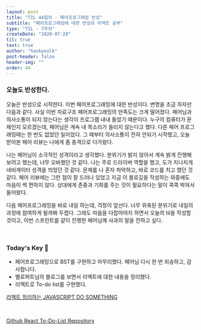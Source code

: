```yaml
---
layout: post
title: "TIL 44일차 - 페어프로그래밍 반성"
subtitle: "페어프로그래밍에 대한 반성과 리엑트 공부"
type: "TIL - 7주차"
createDate: "2020-07-28"
til: true
text: true
author: "hankyeolk"
post-header: false
header-img: ""
order: 44
---
```


### 오늘도 반성한다.

오늘은 반성으로 시작한다. 이번 페어프로그래밍에 대한 반성이다. 변명을 조금 하자만 다음과 같다. 사실 이번 자료구조 페어프로그래밍의 만족도는 크게 떨어졌다. 페어님과 의사소통이 되지 않는다는 생각이 프로그램 내내 들었기 때문이다. 누구의 컴퓨터가 문제인지 모르겠는데, 페어님은 계속 내 목소리가 들리지 않는다고 했다. 다른 페어 프로그래밍때는 한 번도 없었던 일이었다. 그 때부터 의사소통이 전혀 안되기 시작했고, 오늘 받아본 페어 리뷰는 나에게 좀 충격으로 다가왔다.
<br>

나는 페어님이 소극적인 성격이라고 생각했다. 분위기가 밝지 않아서 계속 밝게 진행해보려고 했는데, 너무 오바했던 것 같다. 나는 주로 드라이버 역할을 했고, 도가 지나치게 네비게이터 성격을 띄었던 것 같다. 문제를 나 혼자 파악하고, 바로 코드를 치고 했던 것 같다. 페어 리뷰에는 그런 점이 잘 드러나 있었고 지금 이 블로깅을 작성하는 와중에도 마음이 썩 편하지 않다. 상대에게 존중과 기회를 주는 것이 필요하다는 말이 콕콕 박혀서 들어왔다.
<br>

다음 페어프로그래밍을 바로 내일 하는데, 걱정이 앞선다. 너무 위축된 분위기로 내일의 과정에 참여하게 될까봐 두렵다. 그래도 마음을 다잡아야지 하면서 오늘의 til을 작성할 것이고, 이번 스프린트를 같이 진행한 페어님께 사과의 말을 전하고 싶다.

<br>

### Today's Key 🔑

- 페어프로그래밍으로 BST를 구현하고 마무리했다. 페어님 다시 한 번 죄송하고, 감사합니다.
- 벨로퍼트님의 블로그를 보면서 리엑트에 대한 내용을 정리했다.
- 리엑트로 To-do list를 구현했다.

[리엑트 정리하는 JAVASCRIPT DO SOMETHING](https://www.notion.so/ddovblek/Javascript-Do-Something-d8d913babe0647e3ba507b05dbf66186)

<br>

[Github React To-Do-List Repository](https://github.com/hankyeolk/React-Projects/tree/master/todo-list)

